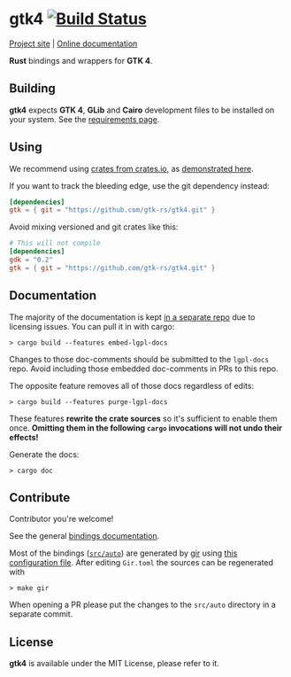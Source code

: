# gtk4 [![Build Status](https://travis-ci.org/gtk-rs/gtk4.png?branch=master)](https://travis-ci.org/gtk-rs/gtk4)

[Project site](https://gtk-rs.org/) | [Online documentation](https://gtk-rs.org/docs/)

__Rust__ bindings and wrappers for __GTK 4__.

## Building

__gtk4__ expects __GTK 4__, __GLib__ and __Cairo__ development files to be installed on your system.
See the [requirements page](https://gtk-rs.org/docs/requirements.html).

## Using

We recommend using [crates from crates.io](https://crates.io/keywords/gtk-rs),
as [demonstrated here](https://gtk-rs.org/#using).

If you want to track the bleeding edge, use the git dependency instead:

```toml
[dependencies]
gtk = { git = "https://github.com/gtk-rs/gtk4.git" }
```

Avoid mixing versioned and git crates like this:

```toml
# This will not compile
[dependencies]
gdk = "0.2"
gtk = { git = "https://github.com/gtk-rs/gtk4.git" }
```

## Documentation

The majority of the documentation is kept [in a separate repo][gtk-md] due to
licensing issues. You can pull it in with cargo:

```shell
> cargo build --features embed-lgpl-docs
```

Changes to those doc-comments should be submitted to the `lgpl-docs` repo. Avoid
including those embedded doc-comments in PRs to this repo.

The opposite feature removes all of those docs regardless of edits:

```shell
> cargo build --features purge-lgpl-docs
```

These features **rewrite the crate sources** so it's sufficient to enable them
once. **Omitting them in the following `cargo` invocations will not undo their
effects!**

Generate the docs:

```shell
> cargo doc
```

[gtk-md]: https://github.com/gtk-rs/lgpl-docs/blob/master/README.md

## Contribute

Contributor you're welcome!

See the general [bindings documentation](https://gtk-rs.org/docs/glib/).

Most of the bindings ([`src/auto`](src/auto)) are generated by [gir](https://github.com/gtk-rs/gir) using [this configuration file](Gir.toml). After editing `Gir.toml` the sources can be regenerated with

```shell
> make gir
```

When opening a PR please put the changes to the `src/auto` directory in a separate commit.

## License

__gtk4__ is available under the MIT License, please refer to it.
